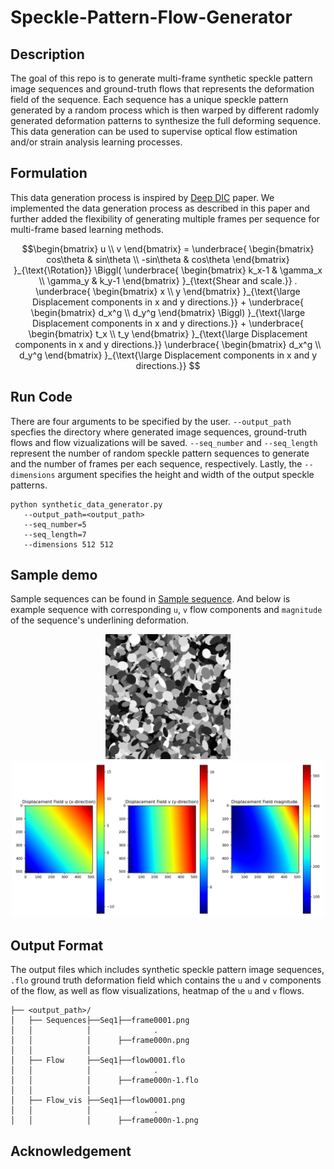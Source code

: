 # Speckle-Pattern-Flow-Generator
## Description 
The goal of this repo is to generate multi-frame synthetic speckle pattern image sequences and ground-truth flows that represents the deformation field of the sequence. Each sequence has a unique speckle pattern generated by a random process which is then warped by different radomly generated deformation patterns to synthesize the full deforming sequence. This data generation can be used to supervise optical flow estimation and/or strain analysis learning processes.

## Formulation
This data generation process is inspired by [Deep DIC](https://github.com/RuYangNU/Deep-Dic-deep-learning-based-digital-image-correlation) paper.  We implemented the data generation process as described in this paper and further added the flexibility of generating multiple frames per sequence for multi-frame based learning methods.

```math
\begin{bmatrix}
u \\
v
\end{bmatrix}
=
\underbrace{
\begin{bmatrix}
cos\theta & sin\theta \\
-sin\theta & cos\theta
\end{bmatrix}
}_{\text{\Rotation}}
\Biggl(
\underbrace{
\begin{bmatrix}
k_x-1 & \gamma_x \\
\gamma_y & k_y-1
\end{bmatrix}
}_{\text{Shear and scale.}}
.
\underbrace{
\begin{bmatrix}
x \\
y
\end{bmatrix}
}_{\text{\large Displacement components in x and y directions.}}
+
\underbrace{
\begin{bmatrix}
d_x^g \\
d_y^g
\end{bmatrix}
\Biggl)
}_{\text{\large Displacement components in x and y directions.}}
+
\underbrace{
\begin{bmatrix}
t_x \\
t_y
\end{bmatrix}
}_{\text{\large Displacement components in x and y directions.}}

\underbrace{
\begin{bmatrix}
d_x^g \\
d_y^g
\end{bmatrix}
}_{\text{\large Displacement components in x and y directions.}}

```
## Run Code
There are four arguments to be specified by the user. `--output_path` specfies the directory where generated image sequences, ground-truth flows and flow vizualizations will be saved.  `--seq_number` and `--seq_length` represent the number of random speckle pattern sequences to generate and the number of frames per each sequence, respectively.
Lastly, the `--dimensions` argument specifies the height and width of the output speckle patterns.
```
python synthetic_data_generator.py
   --output_path=<output_path>
   --seq_number=5
   --seq_length=7
   --dimensions 512 512
```

## Sample demo
Sample sequences can be found in [Sample sequence](https://drive.google.com/file/d/1_3Y8ZrwYb74aBwnhkyuCRy1CM4pd0Zv7/view?usp=sharing). And below is example sequence with corresponding `u`, `v` flow components and `magnitude` of the sequence's underlining deformation.

<p align="center">
   <img src="https://github.com/Fisseha21/Speckle-Pattern-Flow-Generator/blob/main/Samples/Speckle_sequence.gif" width="200" height="200" alt="Demo GIF">
   <img src="https://github.com/Fisseha21/Speckle-Pattern-Flow-Generator/blob/main/Samples/Speckle_sequence_flow.gif" width="500" height="250" alt="Demo GIF">
</p>

## Output Format
The output files which includes synthetic speckle pattern image sequences, `.flo` ground truth deformation field which contains the `u` and `v` components of the flow, as well as flow visualizations, heatmap of the `u` and `v` flows.

```
├── <output_path>/
│   ├── Sequences├──Seq1├──frame0001.png
│   │            │              .
│   │            │      ├──frame000n.png     
│   │            │ 
│   ├── Flow     ├──Seq1├──flow0001.flo
│   │            │              .
│   │            │      ├──frame000n-1.flo
│   │            │     
│   ├── Flow_vis ├──Seq1├──flow0001.png
│   │            │              .
│   │            │      ├──frame000n-1.png
```

## Acknowledgement 

